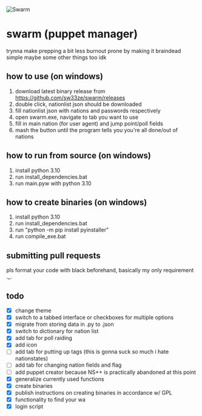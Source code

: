 ![Swarm](https://user-images.githubusercontent.com/19257341/159143323-93546138-ef97-47ff-89d1-70707f5aea2c.png)
# swarm (puppet manager)

trynna make prepping a bit less burnout prone by making it braindead simple
maybe some other things too idk
## how to use (on windows)
1. download latest binary release from https://github.com/sw33ze/swarm/releases
1. double click, nationlist json should be downloaded
1. fill nationlist json with nations and passwords respectively
1. open swarm.exe, navigate to tab you want to use
1. fill in main nation (for user agent) and jump point/poll fields
1. mash the button until the program tells you you're all done/out of nations
## how to run from source (on windows)
1. install python 3.10
1. run install_dependencies.bat
1. run main.pyw with python 3.10
## how to create binaries (on windows)
1. install python 3.10
1. run install_dependencies.bat
1. run "python -m pip install pyinstaller"
1. run compile_exe.bat
## submitting pull requests
pls format your code with black beforehand, basically my only requirement ._.
## todo
- [x] change theme
- [x] switch to a tabbed interface or checkboxes for multiple options
- [x] migrate from storing data in .py to .json
- [x] switch to dictionary for nation list
- [x] add tab for poll raiding
- [x] add icon
- [ ] add tab for putting up tags (this is gonna suck so much i hate nationstates)
- [ ] add tab for changing nation fields and flag
- [ ] add puppet creator because NS++ is practically abandoned at this point
- [x] generalize currently used functions
- [x] create binaries
- [x] publish instructions on creating binaries in accordance w/ GPL
- [x] functionality to find your wa
- [x] login script
